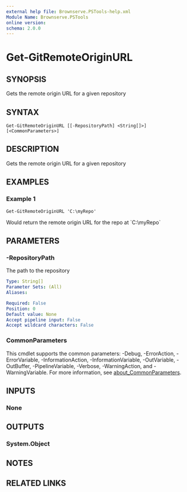 ```yaml
---
external help file: Brownserve.PSTools-help.xml
Module Name: Brownserve.PSTools
online version:
schema: 2.0.0
---
```


# Get-GitRemoteOriginURL

## SYNOPSIS
Gets the remote origin URL for a given repository

## SYNTAX

```
Get-GitRemoteOriginURL [[-RepositoryPath] <String[]>] [<CommonParameters>]
```

## DESCRIPTION
Gets the remote origin URL for a given repository

## EXAMPLES

### Example 1
```
Get-GitRemoteOriginURL 'C:\myRepo'
```

Would return the remote origin URL for the repo at \`C:\myRepo\`

## PARAMETERS

### -RepositoryPath
The path to the repository

```yaml
Type: String[]
Parameter Sets: (All)
Aliases:

Required: False
Position: 0
Default value: None
Accept pipeline input: False
Accept wildcard characters: False
```

### CommonParameters
This cmdlet supports the common parameters: -Debug, -ErrorAction, -ErrorVariable, -InformationAction, -InformationVariable, -OutVariable, -OutBuffer, -PipelineVariable, -Verbose, -WarningAction, and -WarningVariable. For more information, see [about_CommonParameters](http://go.microsoft.com/fwlink/?LinkID=113216).

## INPUTS

### None
## OUTPUTS

### System.Object
## NOTES

## RELATED LINKS

